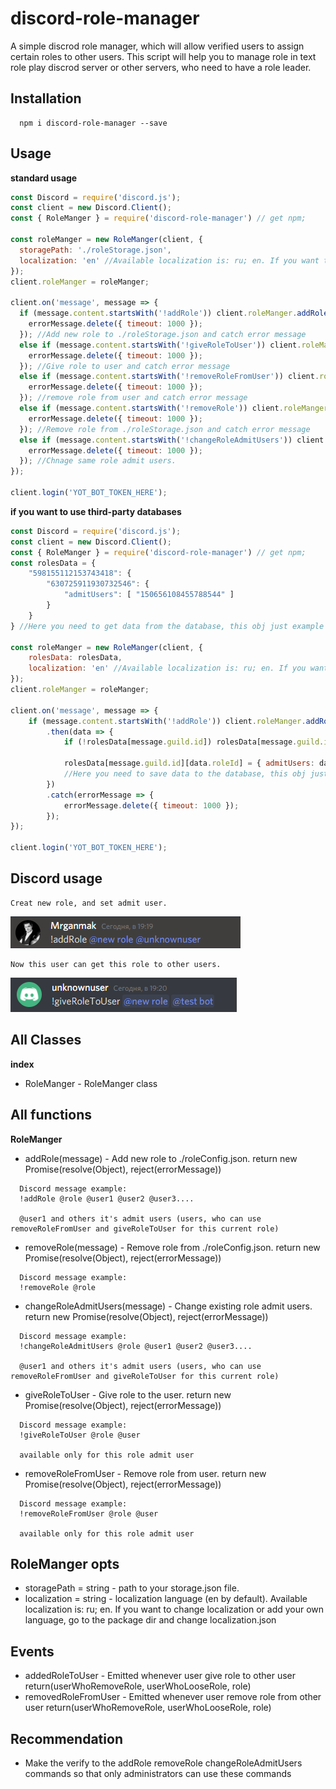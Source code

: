 # discord-role-manager
A simple discrod role manager, which will allow verified users to assign certain roles to other users.
This script will help you to manage role in text role play discrod server or other servers, who need to have a role leader.

## Installation 
```
  npm i discord-role-manager --save
```

## Usage
**standard usage**
```js
const Discord = require('discord.js');
const client = new Discord.Client();
const { RoleManger } = require('discord-role-manager') // get npm;

const roleManger = new RoleManger(client, {
  storagePath: './roleStorage.json',
  localization: 'en' //Available localization is: ru; en. If you want to change localization or add your own language, go to the package dir and change localization.json
});
client.roleManger = roleManger;

client.on('message', message => {
  if (message.content.startsWith('!addRole')) client.roleManger.addRole(message).catch(errorMessage => {
	errorMessage.delete({ timeout: 1000 });
  }); //Add new role to ./roleStorage.json and catch error message
  else if (message.content.startsWith('!giveRoleToUser')) client.roleManger.giveRoleToUser(message).catch(errorMessage => {
	errorMessage.delete({ timeout: 1000 });
  }); //Give role to user and catch error message
  else if (message.content.startsWith('!removeRoleFromUser')) client.roleManger.removeRoleFromUser(message).catch(errorMessage => {
	errorMessage.delete({ timeout: 1000 });
  }); //remove role from user and catch error message
  else if (message.content.startsWith('!removeRole')) client.roleManger.removeRole(message).catch(errorMessage => {
	errorMessage.delete({ timeout: 1000 });
  }); //Remove role from ./roleStorage.json and catch error message
  else if (message.content.startsWith('!changeRoleAdmitUsers')) client.roleManger.changeRoleAdmitUsers(message).catch(errorMessage => {
	errorMessage.delete({ timeout: 1000 });
  }); //Chnage same role admit users.
});

client.login('YOT_BOT_TOKEN_HERE');
```
**if you want to use third-party databases**
```js
const Discord = require('discord.js');
const client = new Discord.Client();
const { RoleManger } = require('discord-role-manager') // get npm;
const rolesData = {
	"598155112153743418": {
		"630725911930732546": {
			"admitUsers": [ "150656108455788544" ]
		}
	}
} //Here you need to get data from the database, this obj just example

const roleManger = new RoleManger(client, {
	rolesData: rolesData,
	localization: 'en' //Available localization is: ru; en. If you want to change localization or add your own language, go to the package dir and change localization.json
});
client.roleManger = roleManger;

client.on('message', message => {
	if (message.content.startsWith('!addRole')) client.roleManger.addRole(message)
		.then(data => {
			if (!rolesData[message.guild.id]) rolesData[message.guild.id] = { };

			rolesData[message.guild.id][data.roleId] = { admitUsers: data.admitUsers };
			//Here you need to save data to the database, this obj just example
		})
		.catch(errorMessage => {
			errorMessage.delete({ timeout: 1000 });
		});
});

client.login('YOT_BOT_TOKEN_HERE');
```

## Discord usage
```
Creat new role, and set admit user.
```
![](images/usage(2).png "Creat new role, and set admit user.")
```
Now this user can get this role to other users.
```
![](images/usage.png "Now this user can get this rol to other users.")
## All Classes
  **index**
  - RoleManger - RoleManger class
  
 ## All functions
  **RoleManger**
  - addRole(message) - Add new role to ./roleConfig.json. return new Promise(resolve(Object), reject(errorMessage))
  ```
	Discord message example:
	!addRole @role @user1 @user2 @user3....
	
	@user1 and others it's admit users (users, who can use removeRoleFromUser and giveRoleToUser for this current role)
  ```
  - removeRole(message) - Remove role from ./roleConfig.json. return new Promise(resolve(Object), reject(errorMessage))
  ```
	Discord message example:
	!removeRole @role
  ```
  - changeRoleAdmitUsers(message) - Change existing role admit users. return new Promise(resolve(Object), reject(errorMessage))
  ```
	Discord message example:
	!changeRoleAdmitUsers @role @user1 @user2 @user3....
	
	@user1 and others it's admit users (users, who can use removeRoleFromUser and giveRoleToUser for this current role)
  ```
  - giveRoleToUser - Give role to the user. return new Promise(resolve(Object), reject(errorMessage))
  ```
	Discord message example:
	!giveRoleToUser @role @user
	
	available only for this role admit user
  ```
  - removeRoleFromUser - Remove role from user. return new Promise(resolve(Object), reject(errorMessage))
  ```
	Discord message example:
	!removeRoleFromUser @role @user
	
	available only for this role admit user
  ```
  
## RoleManger opts
  - storagePath = string - path to your storage.json file.
  - localization = string - localization language (en by default). Available localization is: ru; en. If you want to change localization or add your own language, go to the package dir and change localization.json
 
## Events
  - addedRoleToUser -  Emitted whenever user give role to other user return(userWhoRemoveRole, userWhoLooseRole, role)
  - removedRoleFromUser - Emitted whenever user remove role from other user return(userWhoRemoveRole, userWhoLooseRole, role)

## Recommendation
  - Make the verify to the addRole removeRole changeRoleAdmitUsers commands so that only administrators can use these commands